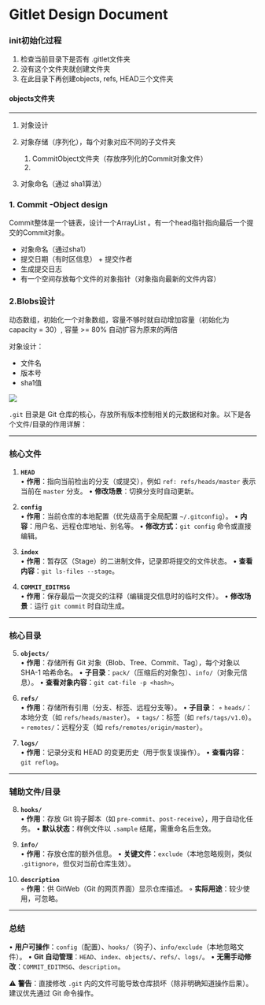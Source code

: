 # Gitlet Design Document

### init初始化过程

1. 检查当前目录下是否有 .gitlet文件夹
2. 没有这个文件夹就创建文件夹
3. 在此目录下再创建objects, refs, HEAD三个文件夹

#### objects文件夹

***

1. 对象设计
2. 对象存储（序列化），每个对象对应不同的子文件夹
   1. CommitObject文件夹（存放序列化的Commit对象文件）
   2. 

3. 对象命名（通过 sha1算法）



### 1. Commit -Object design

Commit整体是一个链表，设计一个ArrayList<Commit> 。有一个head指针指向最后一个提交的Commit对象。

* 对象命名（通过sha1）
* 提交日期（有时区信息） + 提交作者
* 生成提交日志
* 有一个空间存放每个文件的对象指针（对象指向最新的文件内容）

### 2.Blobs设计

动态数组，初始化一个对象数组，容量不够时就自动增加容量（初始化为capacity = 30）, 容量 >= 80% 自动扩容为原来的两倍

对象设计：

* 文件名
* 版本号
* sha1值



![](http://tuchuang.zyj0824.top/picture/20250411210119591.png)



`.git` 目录是 Git 仓库的核心，存放所有版本控制相关的元数据和对象。以下是各个文件/目录的作用详解：

---

### **核心文件**
1. **`HEAD`**  
   • **作用**：指向当前检出的分支（或提交），例如 `ref: refs/heads/master` 表示当前在 `master` 分支。
   • **修改场景**：切换分支时自动更新。

2. **`config`**  
   • **作用**：当前仓库的本地配置（优先级高于全局配置 `~/.gitconfig`）。
   • **内容**：用户名、远程仓库地址、别名等。
   • **修改方式**：`git config` 命令或直接编辑。

3. **`index`**  
   • **作用**：暂存区（Stage）的二进制文件，记录即将提交的文件状态。
   • **查看内容**：`git ls-files --stage`。

4. **`COMMIT_EDITMSG`**  
   • **作用**：保存最后一次提交的注释（编辑提交信息时的临时文件）。
   • **修改场景**：运行 `git commit` 时自动生成。

---

### **核心目录**
5. **`objects/`**  
   • **作用**：存储所有 Git 对象（Blob、Tree、Commit、Tag），每个对象以 SHA-1 哈希命名。
   • **子目录**：`pack/`（压缩后的对象包）、`info/`（对象元信息）。
   • **查看对象内容**：`git cat-file -p <hash>`。

6. **`refs/`**  
   • **作用**：存储所有引用（分支、标签、远程分支等）。
   • **子目录**：
     ◦ `heads/`：本地分支（如 `refs/heads/master`）。
     ◦ `tags/`：标签（如 `refs/tags/v1.0`）。
     ◦ `remotes/`：远程分支（如 `refs/remotes/origin/master`）。

7. **`logs/`**  
   • **作用**：记录分支和 HEAD 的变更历史（用于恢复误操作）。
   • **查看内容**：`git reflog`。

---

### **辅助文件/目录**
8. **`hooks/`**  
   • **作用**：存放 Git 钩子脚本（如 `pre-commit`、`post-receive`），用于自动化任务。
   • **默认状态**：样例文件以 `.sample` 结尾，需重命名后生效。

9. **`info/`**  
   • **作用**：存放仓库的额外信息。
   • **关键文件**：`exclude`（本地忽略规则，类似 `.gitignore`，但仅对当前仓库生效）。

10. **`description`**  
    ◦ **作用**：供 GitWeb（Git 的网页界面）显示仓库描述。
    ◦ **实际用途**：较少使用，可忽略。

---

### **总结**
• **用户可操作**：`config`（配置）、`hooks/`（钩子）、`info/exclude`（本地忽略文件）。
• **Git 自动管理**：`HEAD`、`index`、`objects/`、`refs/`、`logs/`。
• **无需手动修改**：`COMMIT_EDITMSG`、`description`。

⚠️ **警告**：直接修改 `.git` 内的文件可能导致仓库损坏（除非明确知道操作后果）。建议优先通过 Git 命令操作。
